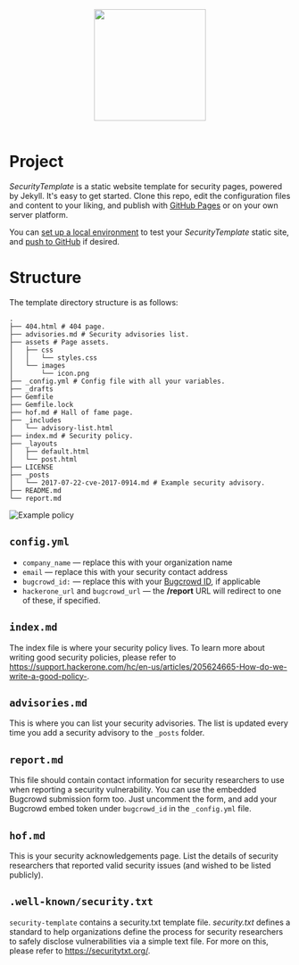 <div align="center">
<img align="center" src="https://user-images.githubusercontent.com/4115778/32569683-b5075996-c4b9-11e7-8a60-7412bcd7356b.png" height="200"></img>
</div>
<div align="center">
<br/>
</div>
  
# Project

_SecurityTemplate_ is a static website template for security pages, powered by Jekyll. It's easy to get started. Clone this repo, edit the configuration files and content to your liking, and publish with [GitHub Pages](https://pages.github.com) or on your own server platform.

You can [set up a local environment](https://help.github.com/articles/setting-up-your-github-pages-site-locally-with-jekyll/) to test your _SecurityTemplate_ static site, and [push to GitHub](https://help.github.com/articles/using-jekyll-as-a-static-site-generator-with-github-pages/) if desired.

# Structure

The template directory structure is as follows:

```
.
├── 404.html # 404 page.
├── advisories.md # Security advisories list.
├── assets # Page assets.
│   ├── css
│   │   └── styles.css
│   └── images
│       └── icon.png
├── _config.yml # Config file with all your variables.
├── _drafts
├── Gemfile
├── Gemfile.lock
├── hof.md # Hall of fame page.
├── _includes
│   └── advisory-list.html
├── index.md # Security policy.
├── _layouts
│   ├── default.html
│   └── post.html
├── LICENSE
├── _posts
│   └── 2017-07-22-cve-2017-0914.md # Example security advisory.
├── README.md
└── report.md
```

![Example policy](https://user-images.githubusercontent.com/4115778/32572136-9d388d50-c4c1-11e7-879c-0de12c411949.png)


## `config.yml`

* `company_name` &mdash; replace this with your organization name
* `email` &mdash; replace this with your security contact address
* `bugcrowd_id:` &mdash; replace this with your [Bugcrowd ID](https://docs.bugcrowd.com/v1.0/docs/embedded-submission-form), if applicable
* `hackerone_url` and `bugcrowd_url` &mdash; the <b>/report</b> URL will redirect to one of these, if specified.

## `index.md`

The index file is where your security policy lives. To learn more about writing good security policies, please refer to https://support.hackerone.com/hc/en-us/articles/205624665-How-do-we-write-a-good-policy-.

## `advisories.md`

This is where you can list your security advisories. The list is updated every time you add a security advisory to the `_posts` folder.

## `report.md`

This file should contain contact information for security researchers to use when reporting a security vulnerability. You can use the embedded Bugcrowd submission form too. Just uncomment the form, and add your Bugcrowd embed token under `bugcrowd_id` in the `_config.yml` file.

## `hof.md`

This is your security acknowledgements page. List the details of security researchers that reported valid security issues (and wished to be listed publicly).

## `.well-known/security.txt`

`security-template` contains a security.txt template file. _security.txt_ defines a standard to help organizations define the process for security researchers to safely disclose vulnerabilities via a simple text file. For more on this, please refer to https://securitytxt.org/.
